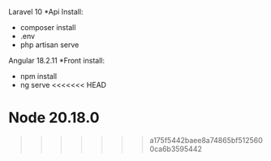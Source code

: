 Laravel 10
*Api Install: 
  * composer install
  *  .env
  *  php artisan serve

Angular 18.2.11
  *Front install: 
  * npm install 
  * ng serve 
<<<<<<< HEAD

Node 20.18.0
=======
>>>>>>> a175f5442baee8a74865bf5125600ca6b3595442
